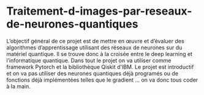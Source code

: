 # Traitement-d-images-par-reseaux-de-neurones-quantiques
L’objectif général de ce projet est de mettre en œuvre et d’évaluer des algorithmes
d’apprentissage utilisant des réseaux de neurones sur du matériel quantique. Il se trouve
donc à la croisée entre le deep learning et l’informatique quantique. 
Dans tout le projet on va utiliser comme framework Pytorch et la bibliothèque Qiskit d'IBM.
Le projet est introductif et on va pas utiliser des neurones quantiques déjà programés ou de fonctions déjà implémentées telles que le gradient ... 
on va donc tous coder à la main.
